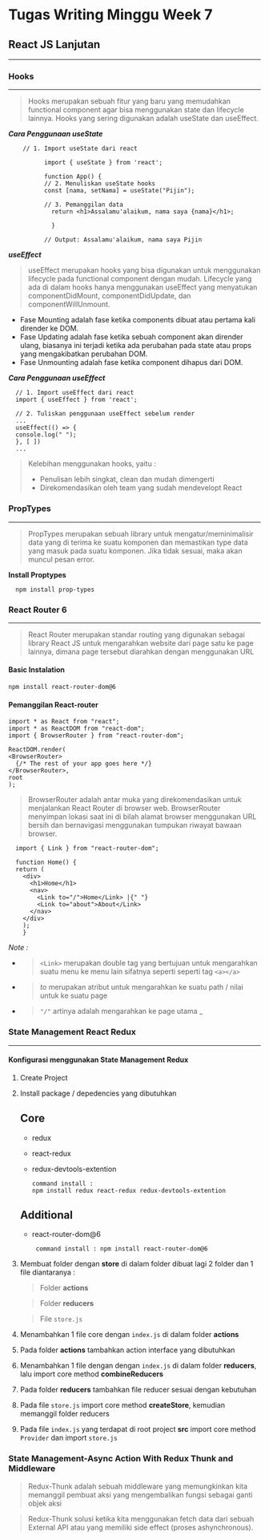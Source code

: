 # Tugas Writing Minggu Week 7

## **React JS Lanjutan**

---

### **Hooks**

---

> Hooks merupakan sebuah fitur yang baru yang memudahkan functional component agar bisa menggunakan state dan lifecycle lainnya. Hooks yang sering digunakan adalah useState dan useEffect.

**_Cara Penggunaan useState_**

        // 1. Import useState dari react

              import { useState } from 'react';

              function App() {
              // 2. Menuliskan useState hooks
              const [nama, setNama] = useState("Pijin");

              // 3. Pemanggilan data
                return <h1>Assalamu'alaikum, nama saya {nama}</h1>;

                }

              // Output: Assalamu'alaikum, nama saya Pijin

**_useEffect_**

> useEffect merupakan hooks yang bisa digunakan untuk menggunakan lifecycle pada functional component dengan mudah. Lifecycle yang ada di dalam hooks hanya menggunakan useEffect yang menyatukan componentDidMount, componentDidUpdate, dan componentWillUnmount.

- Fase Mounting adalah fase ketika components dibuat atau pertama kali dirender ke DOM.
- Fase Updating adalah fase ketika sebuah component akan dirender ulang, biasanya ini terjadi ketika ada perubahan pada state atau props yang mengakibatkan perubahan DOM.
- Fase Unmounting adalah fase ketika component dihapus dari DOM.

**_Cara Penggunaan useEffect_**

      // 1. Import useEffect dari react
      import { useEffect } from 'react';

      // 2. Tuliskan penggunaan useEffect sebelum render
      ...
      useEffect(() => {
      console.log(" ");
      }, [ ])
      ...

> Kelebihan menggunakan hooks, yaitu :
>
> - Penulisan lebih singkat, clean dan mudah dimengerti
> - Direkomendasikan oleh team yang sudah mendevelopt React

### **PropTypes**

---

> PropTypes merupakan sebuah library untuk mengatur/meminimalisir data yang di terima ke suatu komponen dan memastikan type data yang masuk pada suatu komponen. Jika tidak sesuai, maka akan muncul pesan error.

**Install Proptypes**

      npm install prop-types

### **React Router 6**

---

> React Router merupakan standar routing yang digunakan sebagai library React JS untuk mengarahkan website dari page satu ke page lainnya, dimana page tersebut diarahkan dengan menggunakan URL

#### **Basic Instalation**

    npm install react-router-dom@6

#### **Pemanggilan React-router**

    import * as React from "react";
    import * as ReactDOM from "react-dom";
    import { BrowserRouter } from "react-router-dom";

    ReactDOM.render(
    <BrowserRouter>
      {/* The rest of your app goes here */}
    </BrowserRouter>,
    root
    );

> BrowserRouter adalah antar muka yang direkomendasikan untuk menjalankan React Router di browser web. BrowserRouter menyimpan lokasi saat ini di bilah alamat browser menggunakan URL bersih dan bernavigasi menggunakan tumpukan riwayat bawaan browser.

      import { Link } from "react-router-dom";

      function Home() {
      return (
        <div>
          <h1>Home</h1>
          <nav>
            <Link to="/">Home</Link> |{" "}
            <Link to="about">About</Link>
          </nav>
        </div>
        );
        }

_Note :_

- > `<Link>` merupakan double tag yang bertujuan untuk mengarahkan suatu menu ke menu lain sifatnya seperti seperti tag `<a></a>`

- > _to_ merupakan atribut untuk mengarahkan ke suatu path / nilai untuk ke suatu page

- > _`"/"`_ artinya adalah mengarahkan ke page utama \_

### **State Management React Redux**

---

#### **Konfigurasi menggunakan State Management Redux**

1.  Create Project
2.  Install package / depedencies yang dibutuhkan

    ## Core

    - redux
    - react-redux
    - redux-devtools-extention

          command install :
          npm install redux react-redux redux-devtools-extention

    ## Additional

    - react-router-dom@6

           command install : npm install react-router-dom@6

3.  Membuat folder dengan **store** di dalam folder dibuat lagi 2 folder dan 1 file diantaranya :

    > Folder **actions**

    > Folder **reducers**

    > File `store.js`

4.  Menambahkan 1 file core dengan `index.js` di dalam folder **actions**

5.  Pada folder **actions** tambahkan action interface yang dibutuhkan

6.  Menambahkan 1 file dengan dengan `index.js` di dalam folder **reducers**, lalu import core method **combineReducers**

7.  Pada folder **reducers** tambahkan file reducer sesuai dengan kebutuhan

8.  Pada file `store.js` import core method **createStore**, kemudian memanggil folder reducers

9.  Pada file `index.js` yang terdapat di root project **src** import core method `Provider` dan import `store.js`

### **State Management-Async Action With Redux Thunk and Middleware**

> Redux-Thunk adalah sebuah middleware yang memungkinkan kita memanggil pembuat aksi yang mengembalikan fungsi sebagai ganti objek aksi

> Redux-Thunk solusi ketika kita menggunakan fetch data dari sebuah External API atau yang memiliki side effect (proses ashynchronous).
